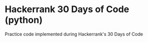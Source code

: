 # Hackerrank 30 Days of Code (python)
 Practice code implemented during Hackerrank's 30 Days of Code
